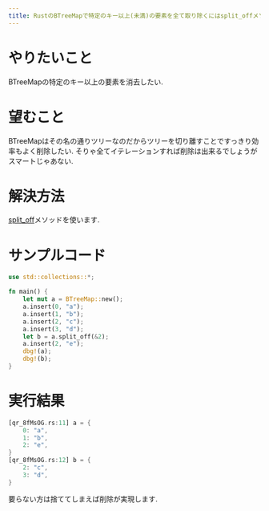 ```yaml
---
title: RustのBTreeMapで特定のキー以上(未満)の要素を全て取り除くにはsplit_offメソッドを使う
---
```


# やりたいこと

BTreeMapの特定のキー以上の要素を消去したい.

# 望むこと

BTreeMapはその名の通りツリーなのだからツリーを切り離すことですっきり効率もよく削除したい.
そりゃ全てイテレーションすれば削除は出来るでしょうがスマートじゃあない.

# 解決方法

[split_off](https://doc.rust-lang.org/std/collections/struct.BTreeMap.html#method.split_off)メソッドを使います.

# サンプルコード

~~~rs
use std::collections::*;

fn main() {
    let mut a = BTreeMap::new();
    a.insert(0, "a");
    a.insert(1, "b");
    a.insert(2, "c");
    a.insert(3, "d");
    let b = a.split_off(&2);
    a.insert(2, "e");
    dbg!(a);
    dbg!(b);
}
~~~

# 実行結果

~~~rs
[qr_8fMsOG.rs:11] a = {
    0: "a",
    1: "b",
    2: "e",
}
[qr_8fMsOG.rs:12] b = {
    2: "c",
    3: "d",
}
~~~

要らない方は捨ててしまえば削除が実現します.
